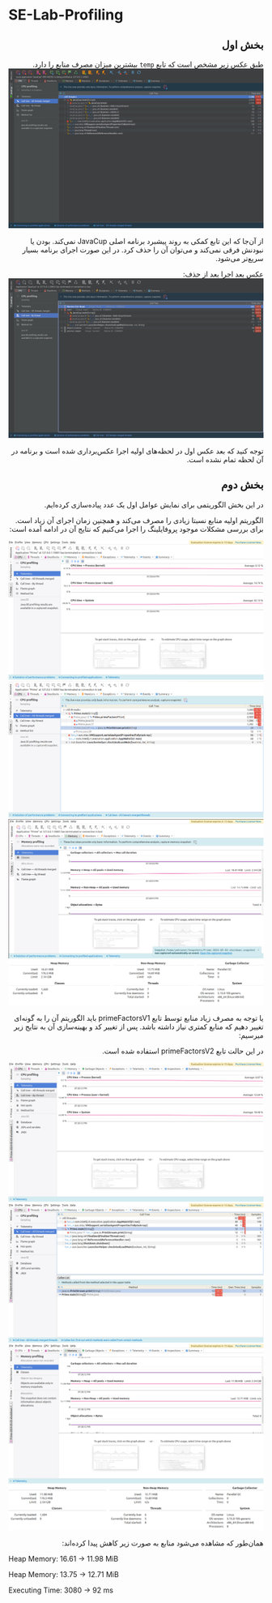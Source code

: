 # SE-Lab-Profiling

<div dir="rtl">

<h2>
بخش اول
</h2>
طبق عکس زیر مشخص است که تابع
<code>temp</code>
بیشترین میزان مصرف منابع را دارد.
<img src="./images/javacup-1.png">

از آن‌جا که این تابع کمکی به روند پیشبرد برنامه اصلی JavaCup نمی‌کند. بودن یا نبودنش فرقی نمی‌کند و می‌توان آن را حذف کرد. در این صورت اجرای برنامه بسیار سریع‌تر می‌شود.

عکس بعد اجرا بعد از حذف:
<img src="./images/javacup-2.png">

توجه کنید که بعد عکس اول در لحظه‌های اولیه اجرا عکس‌برداری شده است و برنامه در آن لحظه تمام نشده است.

## بخش دوم 

در این بخش الگوریتمی برای نمایش عوامل اول یک عدد پیاده‌سازی کرده‌ایم.

الگوریتم اولیه منابع نسبتا زیادی را مصرف می‌کند و همچنین زمان اجرای آن زیاد است. 
برای بررسی مشکلات موجود پروفایلینگ را اجرا می‌کنیم که نتایج آن در ادامه آمده است:

<img src="./images/cpu1.1.png">
<img src="./images/cpu1.2.png">
<img src="./images/memory1.png">
<img src="./images/summary1.png">

یا توجه به مصرف زیاد منابع توسط تابع primeFactorsV1 باید الگوریتم آن را به گونه‌ای تغییر دهیم که منابع کمتری نیاز داشته باشد. پس از تغییر کد و بهینه‌سازی آن به نتایج زیر میرسیم:

در این حالت تابع primeFactorsV2 استفاده شده است.

<img src="./images/cpu2.1.png">
<img src="./images/cpu2.2.png">
<img src="./images/memory2.png">
<img src="./images/summary2.png">

همان‌طور که مشاهده می‌شود منابع به صورت زیر کاهش پیدا کرده‌اند:

</div> 

Heap Memory: 16.61 -> 11.98 MiB

Heap Memory: 13.75 -> 12.71 MiB

Executing Time: 3080 -> 92 ms
